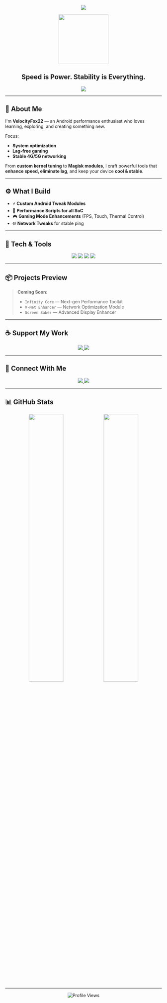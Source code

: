 <!-- Profile README for VelocityFox22 -->

<p align="center">
  <img src="https://capsule-render.vercel.app/api?type=waving&color=0:00c6ff,100:0072ff&height=220&section=header&text=VelocityFox22&fontSize=45&fontColor=ffffff&fontAlign=50&fontAlignY=40" />
</p>

<p align="center">
  <img src="https://media.giphy.com/media/L8K62iTDkzGX6/giphy.gif" width="160" />
</p>

<h2 align="center"><strong>Speed is Power. Stability is Everything.</strong></h2>

<p align="center">
  <a href="#support">
    <img src="https://img.shields.io/badge/☕%20Support%20My%20Work-Click%20Here-blue?style=for-the-badge" />
  </a>
</p>

---

## 🚀 About Me

I'm **VelocityFox22** — an Android performance enthusiast who loves learning, exploring, and creating something new.

Focus:
- **System optimization**
- **Lag-free gaming**
- **Stable 4G/5G networking**

From **custom kernel tuning** to **Magisk modules**, I craft powerful tools that **enhance speed, eliminate lag**, and keep your device **cool & stable**.

---

## ⚙️ What I Build

- ⚡️ **Custom Android Tweak Modules**
- 🔧 **Performance Scripts for all SoC** 
- 🎮 **Gaming Mode Enhancements** (FPS, Touch, Thermal Control)
- 🌐 **Network Tweaks** for stable ping

---

## 🧰 Tech & Tools

<p align="center">
  <img src="https://img.shields.io/badge/Bash%20Scripts-121011?style=for-the-badge&logo=gnu-bash&logoColor=white" />
  <img src="https://img.shields.io/badge/Magisk%20Modules-00af9c?style=for-the-badge&logo=android&logoColor=white" />
  <img src="https://img.shields.io/badge/Linux%20Tweaks-000000?style=for-the-badge&logo=linux&logoColor=white" />
  <img src="https://img.shields.io/badge/Android%20Optimization-3ddc84?style=for-the-badge&logo=android&logoColor=white" />
</p>

---

## 📦 Projects Preview

> **Coming Soon:**
> - `Infinity Core` — Next-gen Performance Toolkit  
> - `V-Net Enhancer` — Network Optimization Module  
> - `Screen Saber` — Advanced Display Enhancer

---

<h2 id="support">☕ Support My Work</h2>

<p align="center">
  <a href="https://saweria.co/velocityfox22" target="_blank">
    <img src="https://img.shields.io/badge/Saweria-ID%20Support-orange?style=for-the-badge&logo=buymeacoffee&logoColor=white" />
  </a>
  <a href="https://sociabuzz.com/velocityfox22" target="_blank">
    <img src="https://img.shields.io/badge/Sociabuzz-Global%20Support-yellow?style=for-the-badge&logo=paypal&logoColor=white" />
  </a>
</p>

---

## 🔗 Connect With Me

<p align="center">
  <a href="https://t.me/VelocityProject">
    <img src="https://img.shields.io/badge/Telegram-Channel-blue?style=for-the-badge&logo=telegram" />
  </a>
  <a href="https://youtube.com/@velocityfox22">
    <img src="https://img.shields.io/badge/YouTube-VelocityFox22-FF0000?style=for-the-badge&logo=youtube&logoColor=white" />
  </a>
</p>

---

## 📊 GitHub Stats

<p align="center">
  <img src="https://github-readme-stats.vercel.app/api?username=VelocityFox22&show_icons=true&theme=radical&border_radius=15&hide_title=true&hide_border=true" width="47%" />
  <img src="https://github-readme-stats.vercel.app/api/top-langs/?username=VelocityFox22&layout=compact&theme=radical&border_radius=15&hide_border=true" width="47%" />
</p>

---

<p align="center">
  <img src="https://komarev.com/ghpvc/?username=VelocityFox22&style=flat-square&color=blue" alt="Profile Views" />
</p>